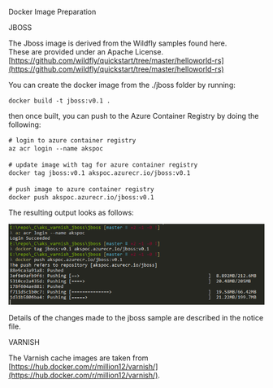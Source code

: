 Docker Image Preparation

JBOSS

The Jboss image is derived from the Wildfly samples found here.  
These are provided under an Apache License.  
[https://github.com/wildfly/quickstart/tree/master/helloworld-rs](https://github.com/wildfly/quickstart/tree/master/helloworld-rs)

You can create the docker image from the ./jboss folder by running:

```shell
docker build -t jboss:v0.1 .
```

then once built, you can push to the Azure Container Registry by doing the following:

```shell
# login to azure container registry
az acr login --name akspoc

# update image with tag for azure container registry
docker tag jboss:v0.1 akspoc.azurecr.io/jboss:v0.1

# push image to azure container registry
docker push akspoc.azurecr.io/jboss:v0.1
```

The resulting output looks as follows:

![jboss push](./images/jboss_push.png)

Details of the changes made to the jboss sample are described in the notice file.



VARNISH

The Varnish cache images are taken from [https://hub.docker.com/r/million12/varnish/](https://hub.docker.com/r/million12/varnish/).

